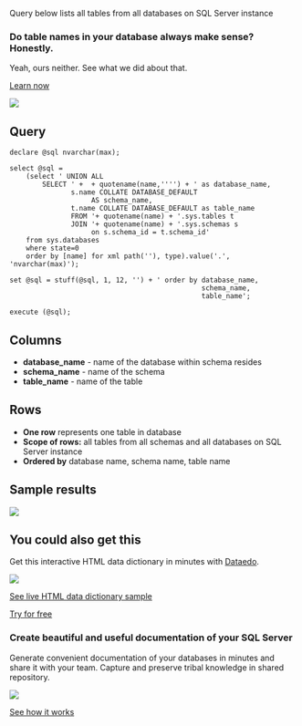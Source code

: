 Query below lists all tables from all databases on SQL Server instance

### Do table names in your database always make sense? Honestly.

Yeah, ours neither. See what we did about that.

[Learn now](https://dataedo.com/blog/confused-when-trying-to-work-with-databases?cta=kb-query-table-names)

[![](https://dataedo.com/asset/img/markdown/docs/test-article/edca6a29318bb7640068f5c69a5af4ba.png#center)](https://dataedo.com/blog/confused-when-trying-to-work-with-databases?cta=kb-query-table-names)

## Query

```
declare @sql nvarchar(max);

select @sql = 
    (select ' UNION ALL
        SELECT ' +  + quotename(name,'''') + ' as database_name,
               s.name COLLATE DATABASE_DEFAULT
                    AS schema_name,
               t.name COLLATE DATABASE_DEFAULT as table_name 
               FROM '+ quotename(name) + '.sys.tables t
               JOIN '+ quotename(name) + '.sys.schemas s
                    on s.schema_id = t.schema_id'
    from sys.databases 
    where state=0
    order by [name] for xml path(''), type).value('.', 'nvarchar(max)');

set @sql = stuff(@sql, 1, 12, '') + ' order by database_name, 
                                               schema_name,
                                               table_name';

execute (@sql);
```

## Columns

-   **database\_name** - name of the database within schema resides
-   **schema\_name** - name of the schema
-   **table\_name** - name of the table

## Rows

-   **One row** represents one table in database
-   **Scope of rows:** all tables from all schemas and all databases on SQL Server instance
-   **Ordered by** database name, schema name, table name

## Sample results

![](https://dataedo.com/asset/img/kb/query/sql-server/tables_all_databases.png)

## You could also get this

Get this interactive HTML data dictionary in minutes with [Dataedo](https://dataedo.com/).

![](https://dataedo.com/asset/img/blog/dataedo_export_productmodel.png)

[See live HTML data dictionary sample](https://dataedo.com/samples/html2/AdventureWorks/index.html#/doc/m10t160/adventureworks-database/modules/products/tables/production-productmodel)

[Try for free](http://dataedo.com/free-trial)

### Create beautiful and useful documentation of your SQL Server

Generate convenient documentation of your databases in minutes and share it with your team. Capture and preserve tribal knowledge in shared repository.

[![](https://dataedo.com/asset/img/markdown/docs/test-article/30c11fa4b210f11740f56e85ca8bf9c6.gif)](https://demo.dataedo.com/)

[See how it works](https://demo.dataedo.com/)